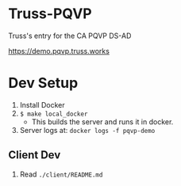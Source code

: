 # Truss-PQVP
Truss's entry for the CA PQVP DS-AD

https://demo.pqvp.truss.works


# Dev Setup
1. Install Docker
2. `$ make local_docker`
    * This builds the server and runs it in docker.
3. Server logs at: `docker logs -f pqvp-demo`

## Client Dev
1. Read `./client/README.md`
